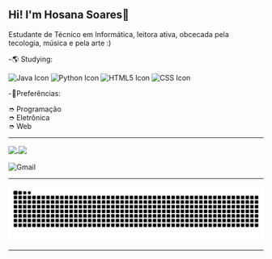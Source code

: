 ## Hi! I'm Hosana Soares🌠
Estudante de Técnico em Informática, leitora ativa, obcecada pela tecologia, música e pela arte :)

-🌎 Studying: <br>

<img src="https://icongr.am/devicon/java-original.svg?size=128&color=currentColor" width="40" height="40" alt="Java Icon"> <img src="https://icongr.am/devicon/python-original.svg?size=128&color=currentColor" width="40" height="40" alt="Python Icon"> <img src="https://icongr.am/devicon/html5-original.svg?size=128&color=currentColor" width="40" height="40" alt="HTML5 Icon"> <img src="https://icongr.am/devicon/css3-original.svg?size=128&color=currentColor" width="40" height="40" alt="CSS Icon">

-📃Preferências: <br>

➮ Programação <br>
➮ Eletrônica <br>
➮ Web <br>

<hr>
<div>
<a href="https://github.com/hosanasoaress/github-readme-stats">
  <img height=200 align="center" src="https://github-readme-stats.vercel.app/api?username=hosanasoaress&show_icons=true&theme=cobalt" />
</a>
<a href="https://github.com/MarcyIvi/convoychat">
  <img height=200 align="center" src="https://github-readme-stats.vercel.app/api/top-langs?username=MarcyIvi&layout=donut&langs_count=8&card_width=320i&show_icons=true&theme=cobalt" />
</a>
</div>

<br>



<div> 

  <a>
  <img src="https://img.shields.io/badge/Gmail-red?style=for-the-badge&logo=gmail&logoColor=white" alt="Gmail" />
  </a>

</div>

<hr>
<div>
  <picture>
    <source media="(prefers-color-scheme: dark)" srcset="https://raw.githubusercontent.com/hosanasoaress/hosanasoaress/output/github-contribution-grid-snake-dark.svg">
    <source media="(prefers-color-scheme: light)" srcset="https://raw.githubusercontent.com/hosanasoaress/hosanasoaress/output/github-contribution-grid-snake.svg">
    <img alt="github contribution grid snake animation" src="https://raw.githubusercontent.com/hosanasoaress/hosanasoaress/output/github-contribution-grid-snake.svg">
  </picture>
</div>

<hr>
